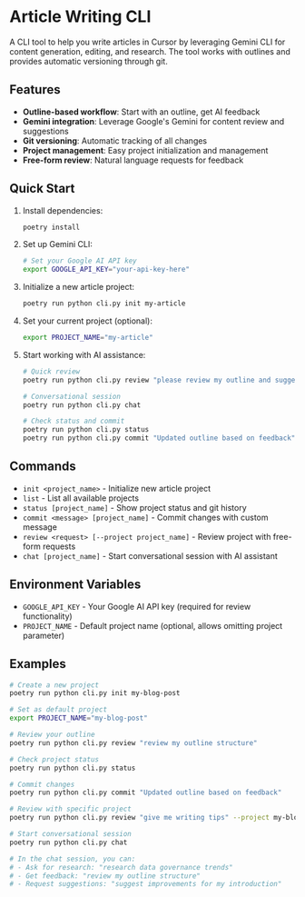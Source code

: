 # Article Writing CLI

A CLI tool to help you write articles in Cursor by leveraging Gemini CLI for content generation, editing, and research. The tool works with outlines and provides automatic versioning through git.

## Features

- **Outline-based workflow**: Start with an outline, get AI feedback
- **Gemini integration**: Leverage Google's Gemini for content review and suggestions
- **Git versioning**: Automatic tracking of all changes
- **Project management**: Easy project initialization and management
- **Free-form review**: Natural language requests for feedback

## Quick Start

1. Install dependencies:
   ```bash
   poetry install
   ```

2. Set up Gemini CLI:
   ```bash
   # Set your Google AI API key
   export GOOGLE_API_KEY="your-api-key-here"
   ```

3. Initialize a new article project:
   ```bash
   poetry run python cli.py init my-article
   ```

4. Set your current project (optional):
   ```bash
   export PROJECT_NAME="my-article"
   ```

5. Start working with AI assistance:
   ```bash
   # Quick review
   poetry run python cli.py review "please review my outline and suggest improvements"
   
   # Conversational session
   poetry run python cli.py chat
   
   # Check status and commit
   poetry run python cli.py status
   poetry run python cli.py commit "Updated outline based on feedback"
   ```

## Commands

- `init <project_name>` - Initialize new article project
- `list` - List all available projects
- `status [project_name]` - Show project status and git history
- `commit <message> [project_name]` - Commit changes with custom message
- `review <request> [--project project_name]` - Review project with free-form requests
- `chat [project_name]` - Start conversational session with AI assistant

## Environment Variables

- `GOOGLE_API_KEY` - Your Google AI API key (required for review functionality)
- `PROJECT_NAME` - Default project name (optional, allows omitting project parameter)

## Examples

```bash
# Create a new project
poetry run python cli.py init my-blog-post

# Set as default project
export PROJECT_NAME="my-blog-post"

# Review your outline
poetry run python cli.py review "review my outline structure"

# Check project status
poetry run python cli.py status

# Commit changes
poetry run python cli.py commit "Updated outline based on feedback"

# Review with specific project
poetry run python cli.py review "give me writing tips" --project my-blog-post

# Start conversational session
poetry run python cli.py chat

# In the chat session, you can:
# - Ask for research: "research data governance trends"
# - Get feedback: "review my outline structure"
# - Request suggestions: "suggest improvements for my introduction"
``` 